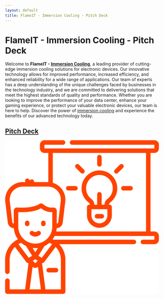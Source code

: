 ```yaml
---
layout: default
title: FlameIT - Immersion Cooling - Pitch Deck
---
```

# FlameIT - Immersion Cooling - Pitch Deck

Welcome to **FlameIT - [Immersion Cooling](https://flameit.io)**, a leading provider of cutting-edge immersion cooling solutions for electronic devices. Our innovative technology allows for improved performance, increased efficiency, and enhanced reliability for a wide range of applications. Our team of experts has a deep understanding of the unique challenges faced by businesses in the technology industry, and we are committed to delivering solutions that meet the highest standards of quality and performance. Whether you are looking to improve the performance of your data center, enhance your gaming experience, or protect your valuable electronic devices, our team is here to help. Discover the power of [immersion cooling](https://flameit.io) and experience the benefits of our advanced technology today.

## [Pitch Deck](/pitch-deck.pdf)

[![Pitch Deck - Idea Image](/img/idea.png)](/pitch-deck.pdf)
